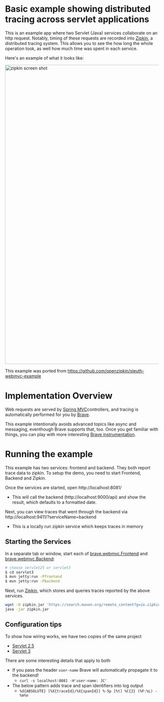 # Basic example showing distributed tracing across servlet applications
This is an example app where two Servlet (Java) services collaborate on
an http request. Notably, timing of these requests are recorded into
[Zipkin](http://zipkin.io/), a distributed tracing system. This allows
you to see the how long the whole operation took, as well how much time
was spent in each service.

Here's an example of what it looks like:

<img width="979" alt="zipkin screen shot" src="https://user-images.githubusercontent.com/64215/31760971-18a9a4dc-b4bf-11e7-9ee2-ab7418f80dc0.png">

This example was ported from https://github.com/openzipkin/sleuth-webmvc-example

# Implementation Overview

Web requests are served by [Spring MVC](https://spring.io/guides/gs/rest-service/)controllers,
and tracing is automatically performed for you by [Brave](https://github.com/openzipkin/brave).

This example intentionally avoids advanced topics like async and messaging,
eventhough Brave supports that, too. Once you get familiar with things,
you can play with more interesting [Brave instrumentation](https://github.com/openzipkin/brave/tree/master/instrumentation).

# Running the example
This example has two services: frontend and backend. They both report trace data to zipkin. To setup the demo, you need to start Frontend, Backend and Zipkin.

Once the services are started, open http://localhost:8081/
* This will call the backend (http://localhost:9000/api) and show the result, which defaults to a formatted date.

Next, you can view traces that went through the backend via http://localhost:9411/?serviceName=backend
* This is a locally run zipkin service which keeps traces in memory

## Starting the Services
In a separate tab or window, start each of [brave.webmvc.Frontend](/servlet3/src/main/java/brave/webmvc/Frontend.java)
and [brave.webmvc.Backend](/servlet3/src/main/java/brave/webmvc/Backend.java):
```bash
# choose servlet25 or servlet3
$ cd servlet3
$ mvn jetty:run -Pfrontend
$ mvn jetty:run -Pbackend
```

Next, run [Zipkin](http://zipkin.io/), which stores and queries traces
reported by the above services.

```bash
wget -O zipkin.jar 'https://search.maven.org/remote_content?g=io.zipkin.java&a=zipkin-server&v=LATEST&c=exec'
java -jar zipkin.jar
```

## Configuration tips
To show how wiring works, we have two copies of the same project
* [Servlet 2.5](./servlet25)
* [Servlet 3](./servlet3)

There are some interesting details that apply to both
* If you pass the header `user-name` Brave will automatically propagate it to the backend!
  * `curl -s localhost:8081 -H'user-name: JC'`
* The below pattern adds trace and span identifiers into log output
  * `%d{ABSOLUTE} [%X{traceId}/%X{spanId}] %-5p [%t] %C{2} (%F:%L) - %m%n`
